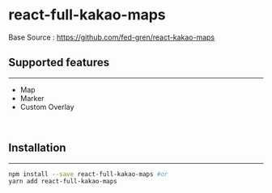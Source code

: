 # react-full-kakao-maps

Base Source : https://github.com/fed-gren/react-kakao-maps

## Supported features

---

- Map
- Marker
- Custom Overlay

<br/>

## Installation

---

```sh
npm install --save react-full-kakao-maps #or
yarn add react-full-kakao-maps
```
